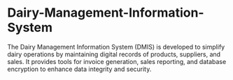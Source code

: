 # Dairy-Management-Information-System
The Dairy Management Information System (DMIS) is developed to simplify dairy operations by maintaining digital records of products, suppliers, and sales. It provides tools for invoice generation, sales reporting, and database encryption to enhance data integrity and security.
